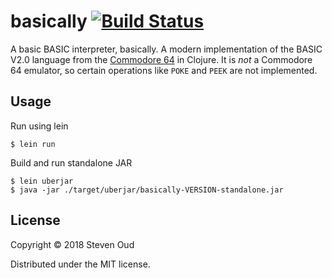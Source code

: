 # basically [![Build Status](https://travis-ci.org/soudy/basically.svg?branch=master)](https://travis-ci.org/soudy/basically)

A basic BASIC interpreter, basically. A modern implementation of the BASIC V2.0
language from the [Commodore 64](https://www.c64-wiki.com/wiki/C64) in Clojure.
It is _not_ a Commodore 64 emulator, so certain operations like `POKE` and
`PEEK` are not implemented.

## Usage

Run using lein

    $ lein run

Build and run standalone JAR

    $ lein uberjar
    $ java -jar ./target/uberjar/basically-VERSION-standalone.jar

## License

Copyright © 2018 Steven Oud

Distributed under the MIT license.
